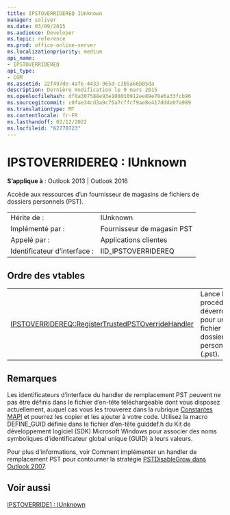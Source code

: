 ```yaml
---
title: IPSTOVERRIDEREQ IUnknown
manager: soliver
ms.date: 03/09/2015
ms.audience: Developer
ms.topic: reference
ms.prod: office-online-server
ms.localizationpriority: medium
api_name:
- IPSTOVERRIDEREQ
api_type:
- COM
ms.assetid: 22f497de-4afe-4433-965d-c3b5a66b05da
description: Dernière modification le 9 mars 2015
ms.openlocfilehash: df8a307588e93e108010912ee89e78e6a33fcb96
ms.sourcegitcommit: c0fae34cd3a9c75a7cffcf9ae8e417ddde07a989
ms.translationtype: MT
ms.contentlocale: fr-FR
ms.lasthandoff: 02/12/2022
ms.locfileid: "62770723"
---
```

# <a name="ipstoverridereq--iunknown"></a>IPSTOVERRIDEREQ : IUnknown

  
  
**S’applique à** : Outlook 2013 | Outlook 2016 
  
Accède aux ressources d’un fournisseur de magasins de fichiers de dossiers personnels (PST).
  
|||
|:-----|:-----|
|Hérite de :  <br/> |IUnknown  <br/> |
|Implémenté par :  <br/> |Fournisseur de magasin PST  <br/> |
|Appelé par :  <br/> |Applications clientes  <br/> |
|Identificateur d’interface :  <br/> |IID_IPSTOVERRIDEREQ  <br/> |
   
## <a name="vtable-order"></a>Ordre des vtables

|||
|:-----|:-----|
|[IPSTOVERRIDEREQ::RegisterTrustedPSTOverrideHandler](ipstoverridereq-registertrustedpstoverridehandler.md) <br/> |Lance la procédure de déverrouillage pour un fichier de dossiers personnels (.pst). |
   
## <a name="remarks"></a>Remarques

Les identificateurs d’interface du handler de remplacement PST peuvent ne pas être définis dans le fichier d’en-tête téléchargeable dont vous disposez actuellement, auquel cas vous les trouverez dans la rubrique [Constantes MAPI](mapi-constants.md) et pourrez les copier et les ajouter à votre code. Utilisez la macro DEFINE_GUID définie dans le fichier d’en-tête guiddef.h du Kit de développement logiciel (SDK) Microsoft Windows pour associer des noms symboliques d’identificateur global unique (GUID) à leurs valeurs. 
  
Pour plus d’informations, voir Comment implémenter un handler de remplacement PST pour contourner la stratégie [PSTDisableGrow dans Outlook 2007](https://support.microsoft.com/kb/956070).
  
## <a name="see-also"></a>Voir aussi



[IPSTOVERRIDE1 : IUnknown](ipstoverride1iunknown.md)

